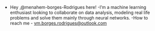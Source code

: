 - Hey ,@menahem-borges-Rodrigues here!
-I’m a machine learning enthusiast looking to collaborate on data analysis, modeling real life problems and solve them mainly through neural networks.
-How to reach me - vm.borges.rodrigues@outlook.com

<!---
menahem-borges-Rodrigues/menahem-borges-Rodrigues is a ✨ special ✨ repository because its `README.md` (this file) appears on your GitHub profile.
You can click the Preview link to take a look at your changes.
--->
